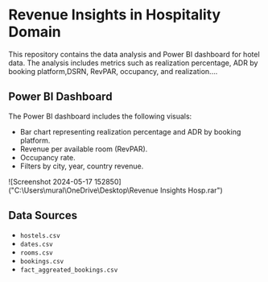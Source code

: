 # Revenue Insights in Hospitality Domain
This repository contains the data analysis and Power BI dashboard for hotel data. The analysis includes metrics such as realization percentage, ADR by booking platform,DSRN, RevPAR, occupancy, and realization....

## Power BI Dashboard

The Power BI dashboard includes the following visuals:
- Bar chart representing realization percentage and ADR by booking platform.
- Revenue per available room (RevPAR).
- Occupancy rate.
- Filters by city, year, country revenue.

![Screenshot 2024-05-17 152850]("C:\Users\mural\OneDrive\Desktop\Revenue Insights Hosp.rar")

## Data Sources

- `hostels.csv`
- `dates.csv`
- `rooms.csv`
- `bookings.csv`
- `fact_aggreated_bookings.csv`
